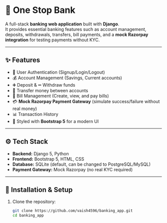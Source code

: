 # 🏦 One Stop Bank

A full-stack **banking web application** built with **Django**.  
It provides essential banking features such as account management, deposits, withdrawals, transfers, bill payments, and a **mock Razorpay integration** for testing payments without KYC.

---

## ✨ Features
- 🔑 User Authentication (Signup/Login/Logout)
- 💰 Account Management (Savings, Current accounts)
- ➕ Deposit & ➖ Withdraw funds
- 🔄 Transfer money between accounts
- 🧾 Bill Management (Create, view, and pay bills)
- 💳 **Mock Razorpay Payment Gateway** (simulate success/failure without real money)
- 📊 Transaction History
- 🎨 Styled with **Bootstrap 5** for a modern UI

---

## ⚙️ Tech Stack
- **Backend:** Django 5, Python
- **Frontend:** Bootstrap 5, HTML, CSS
- **Database:** SQLite (default, can be changed to PostgreSQL/MySQL)
- **Payment Gateway:** Mock Razorpay (no real KYC required)

---

## 🚀 Installation & Setup

1. Clone the repository:
   ```bash
   git clone https://github.com/vaish4596/banking_app.git
   cd banking_app
